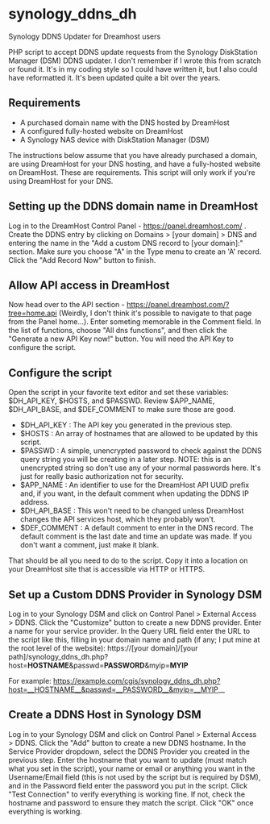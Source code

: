 # synology_ddns_dh
Synology DDNS Updater for Dreamhost users

PHP script to accept DDNS update requests from the Synology DiskStation Manager (DSM) DDNS updater. I don't remember if I wrote this from scratch or found it. It's in my coding style so I could have written it, but I also could have reformatted it. It's been updated quite a bit over the years.

Requirements
------------
- A purchased domain name with the DNS hosted by DreamHost
- A configured fully-hosted website on DreamHost
- A Synology NAS device with DiskStation Manager (DSM)

The instructions below assume that you have already purchased a domain, are using DreamHost for your DNS hosting, and have a fully-hosted website on DreamHost. These are requirements. This script will only work if you're using DreamHost for your DNS.

Setting up the DDNS domain name in DreamHost
--------------------------------------------
Log in to the DreamHost Control Panel - https://panel.dreamhost.com/ . Create the DDNS entry by clicking on Domains > [your domain] > DNS and entering the name in the "Add a custom DNS record to [your domain]:" section. Make sure you choose "A" in the Type menu to create an 'A' record. Click the "Add Record Now" button to finish.

Allow API access in DreamHost
-----------------------------
Now head over to the API section - https://panel.dreamhost.com/?tree=home.api (Weirdly, I don't think it's possible to navigate to that page from the Panel home...). Enter someting memorable in the Comment field. In the list of functions, choose "All dns functions", and then click the "Generate a new API Key now!" button. You will need the API Key to configure the script.

Configure the script
--------------------
Open the script in your favorite text editor and set these variables: $DH_API_KEY, $HOSTS, and $PASSWD. Review $APP_NAME, $DH_API_BASE, and $DEF_COMMENT to make sure those are good.

- $DH_API_KEY : The API key you generated in the previous step.
- $HOSTS : An array of hostnames that are allowed to be updated by this script.
- $PASSWD : A simple, unencrypted password to check against the DDNS query string you will be creating in a later step. NOTE: this is an unencrypted string so don't use any of your normal passwords here. It's just for really basic authorization not for security.
- $APP_NAME : An identifier to use for the DreamHost API UUID prefix and, if you want, in the default comment when updating the DDNS IP address.
- $DH_API_BASE : This won't need to be changed unless DreamHost changes the API services host, which they probably won't.
- $DEF_COMMENT : A default comment to enter in the DNS record. The default comment is the last date and time an update was made. If you don't want a comment, just make it blank.

That should be all you need to do to the script. Copy it into a location on your DreamHost site that is accessible via HTTP or HTTPS.

Set up a Custom DDNS Provider in Synology DSM
---------------------------------------------
Log in to your Synology DSM and click on Control Panel > External Access > DDNS.
Click the "Customize" button to create a new DDNS provider. Enter a name for your service provider. In the Query URL field enter the URL to the script like this, filling in your domain name and path (if any; I put mine at the root level of the website):
https://[your domain]/[your path]/synology_ddns_dh.php?host=__HOSTNAME__&passwd=__PASSWORD__&myip=__MYIP__

For example:
https://example.com/cgis/synology_ddns_dh.php?host=__HOSTNAME__&passwd=__PASSWORD__&myip=__MYIP__


Create a DDNS Host in Synology DSM
----------------------------------
Log in to your Synology DSM and click on Control Panel > External Access > DDNS.
Click the "Add" button to create a new DDNS hostname. In the Service Provider dropdown, select the DDNS Provider you created in the previous step. Enter the hostname that you want to update (must match what you set in the script), your name or email or anything you want in the Username/Email field (this is not used by the script but is required by DSM), and in the Password field enter the password you put in the script. Click "Test Connection" to verify everything is working fine. If not, check the hostname and password to ensure they match the script. Click "OK" once everything is working.






